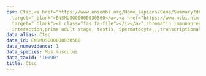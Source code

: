 ```yaml
---
csv: Ctsc,<a href="https://www.ensembl.org/Homo_sapiens/Gene/Summary?db=core;g=ENSMUSG00000030560"
  target="_blank">ENSMUSG00000030560</a>,<a href="https://www.ncbi.nlm.nih.gov/pubmed/25450459"
  target="_blank"><i class="fas fa-file"></i></a>",chromatin immunoprecipitation assay,direct
  interaction,prime adult stage, testis, Spermatocyte,,,transcriptional regulation,
data_alias: Ctsc
data_id: ENSMUSG00000030560
data_numevidence: 1
data_species: Mus musculus
data_taxid: '10090'
title: Ctsc
---
```

